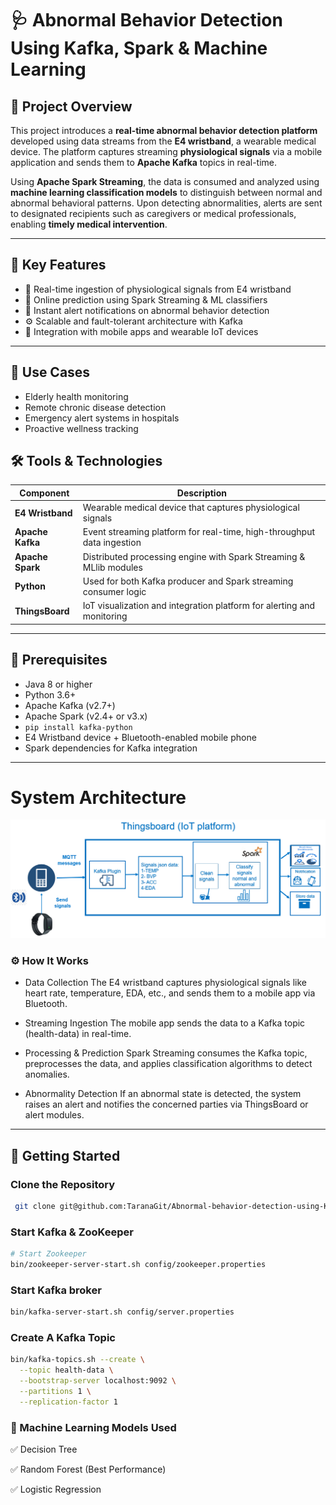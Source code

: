 # 🩺 Abnormal Behavior Detection Using Kafka, Spark & Machine Learning

## 📘 Project Overview

This project introduces a **real-time abnormal behavior detection platform** developed using data streams from the **E4 wristband**, a wearable medical device. The platform captures streaming **physiological signals** via a mobile application and sends them to **Apache Kafka** topics in real-time.

Using **Apache Spark Streaming**, the data is consumed and analyzed using **machine learning classification models** to distinguish between normal and abnormal behavioral patterns. Upon detecting abnormalities, alerts are sent to designated recipients such as caregivers or medical professionals, enabling **timely medical intervention**.

---

## 🌟 Key Features

- 📡 Real-time ingestion of physiological signals from E4 wristband
- 🧠 Online prediction using Spark Streaming & ML classifiers
- 🚨 Instant alert notifications on abnormal behavior detection
- ⚙️ Scalable and fault-tolerant architecture with Kafka
- 📲 Integration with mobile apps and wearable IoT devices

---
## 📌 Use Cases
- Elderly health monitoring
- Remote chronic disease detection
- Emergency alert systems in hospitals
- Proactive wellness tracking
## 🛠 Tools & Technologies

| Component            | Description                                                                 |
|----------------------|-----------------------------------------------------------------------------|
| **E4 Wristband**     | Wearable medical device that captures physiological signals                 |
| **Apache Kafka**     | Event streaming platform for real-time, high-throughput data ingestion      |
| **Apache Spark**     | Distributed processing engine with Spark Streaming & MLlib modules          |
| **Python**           | Used for both Kafka producer and Spark streaming consumer logic             |
| **ThingsBoard**      | IoT visualization and integration platform for alerting and monitoring      |

---

## 🧾 Prerequisites

- Java 8 or higher
- Python 3.6+
- Apache Kafka (v2.7+)
- Apache Spark (v2.4+ or v3.x)
- `pip install kafka-python`
- E4 Wristband device + Bluetooth-enabled mobile phone
- Spark dependencies for Kafka integration

---
# System Architecture
![Getting Started](image/systemArchitecture.PNG)
### ⚙️ How It Works
- Data Collection
The E4 wristband captures physiological signals like heart rate, temperature, EDA, etc., and sends them to a mobile app via Bluetooth.

- Streaming Ingestion
The mobile app sends the data to a Kafka topic (health-data) in real-time.

- Processing & Prediction
Spark Streaming consumes the Kafka topic, preprocesses the data, and applies classification algorithms to detect anomalies.

- Abnormality Detection
If an abnormal state is detected, the system raises an alert and notifies the concerned parties via ThingsBoard or alert modules.
---
## 🧰 Getting Started

### Clone the Repository

```bash
 git clone git@github.com:TaranaGit/Abnormal-behavior-detection-using-Kafka-Spark-ML.git
```
###  Start Kafka & ZooKeeper
```bash
# Start Zookeeper
bin/zookeeper-server-start.sh config/zookeeper.properties
```
### Start Kafka broker
```bash
bin/kafka-server-start.sh config/server.properties
```
### Create A Kafka Topic
```bash
bin/kafka-topics.sh --create \
  --topic health-data \
  --bootstrap-server localhost:9092 \
  --partitions 1 \
  --replication-factor 1
```
### 🧪 Machine Learning Models Used
✅ Decision Tree

✅ Random Forest (Best Performance)

✅ Logistic Regression